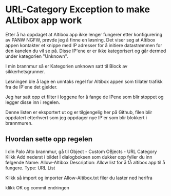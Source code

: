 # URL-Category Exception to make ALtibox app work

Etter å ha oppdaget at Altibox app ikke lenger fungerer etter konfigurering av PANW NGFW, prøvde jeg å finne en løsning.
Det viser seg at Altibox appen kontakter et knippe med IP adresser for å initiere datastrømmen for den kanelen du vil se på.
Disse IP'ene er er ikke kategorisert og går dermed under kategorien "Unknown". 

I min brannmur så er Kategorien unknown satt til Block av sikkerhetsgrunner.

Løsningen ble å lage en unntaks regel for Altibox appen som tillater trafikk fra de IP'ene det gjelder.

Jeg har satt opp et filter i loggene for å fange de IPene som blir stoppet og legger disse inn i regelen.

Denne listen er eksportert ut og er tilgjengelig her på Github, filen blir oppdatert etterhvert som jeg oppdager nye IP'er som blir blokkert i brannmuren.

## Hvordan sette opp regelen ##

I din Palo Alto brannmur, gå til Object - Custom OBjects - URL Category
Klikk Add nederst i bildet
I dialogboksen som dukker opp fyller du inn følgende
Name: Allow-Altibox
Description: Allow list for å få altibox app til å fungere.
Type: URL List

Klikk så import og importer Allow-Altibox.txt filer du laster ned herifra

klikk OK og commit endringen
